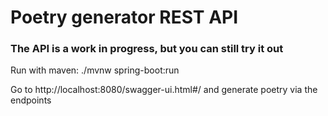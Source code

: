 # Poetry generator REST API

### The API is a work in progress, but you can still try it out

Run with maven: ./mvnw spring-boot:run

Go to http://localhost:8080/swagger-ui.html#/ and generate poetry via the endpoints
